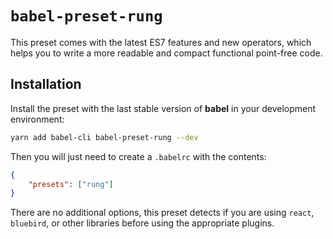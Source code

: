 # `babel-preset-rung`

This preset comes with the latest ES7 features and new operators, which helps
you to write a more readable and compact functional point-free code.

## Installation

Install the preset with the last stable version of **babel** in your development
environment:
```bash
yarn add babel-cli babel-preset-rung --dev
```

Then you will just need to create a `.babelrc` with the contents:
```json
{
    "presets": ["rung"]
}
```

There are no additional options, this preset detects if you are using `react`,
`bluebird`, or other libraries before using the appropriate plugins.
